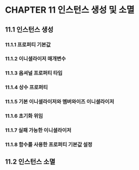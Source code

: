 # CHAPTER 11 인스턴스 생성 및 소멸

## 11.1 인스턴스 생성

### 11.1.1 프로퍼티 기본값

### 11.1.2 이니셜라이저 매개변수

### 11.1.3 옵셔널 프로퍼티 타입

### 11.1.4 상수 프로퍼티

### 11.1.5 기본 이니셜라이저와 멤버와이즈 이니셜라이저

### 11.1.6 초기화 위임

### 11.1.7 실패 가능한 이니셜라이저

### 11.1.8 함수를 사용한 프로퍼티 기본값 설정

## 11.2 인스턴스 소멸